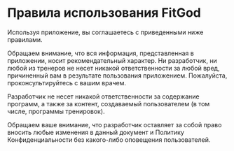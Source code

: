 # Правила использования FitGod

Используя приложение, вы соглашаетесь с приведенными ниже правилами.

Обращаем внимание, что вся информация, представленная в приложении, носит рекомендательный характер.
Ни разработчик, ни любой из тренеров не несет никакой ответственности за любой вред, причиненный вам в результате пользования приложением.
Пожалуйста, проконсультируйтесь с вашим врачем.

Разработчик не несет никакой ответственности за содержание программ, а также за контент, создаваемый пользователем
(в том числе, программы тренировок).

Обращаем ваше внимание, что разработчик оставляет за собой право вносить любые изменения в данный документ и Политику Конфиденциальности 
без какого-либо оповещения пользователей.
